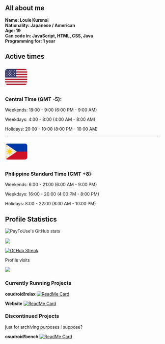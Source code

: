 ## All about me
<b>Name: Louie Kurenai</b>
<br>
<b>Nationality: Japanese / American</b>
<br>
<b>Age: 19</b>
<br>
<b>Can code in: JavaScript, HTML, CSS, Java</b>
<br>
<b>Programming for: 1 year</b>

## Active times
<img src="medias/usa_flag.svg">

### Central Time (GMT -5):
Weekends: 18:00 - 9:00 (6:00 PM - 9:00 AM)

Weekdays: 4:00 - 8:00 (4:00 AM - 8:00 AM)

Holidays: 20:00 - 10:00 (8:00 PM - 10:00 AM)

<hr>
<img src="medias/phl_flag.svg">

### Philippine Standard Time (GMT +8): 
Weekends: 6:00 - 21:00 (6:00 AM - 9:00 PM)

Weekdays: 16:00 - 20:00 (4:00 PM - 8:00 PM) 

Holidays: 8:00 - 22:00 (8:00 AM - 10:00 PM)

## Profile Statistics

![PayToUse's GitHub stats](https://github-readme-stats.vercel.app/api?username=PayToUse\&show=reviews,discussions_started,discussions_answered&theme=radical&show_icons=true&include_all_commits=true)

<a href="https://github.com/anuraghazra/github-readme-stats">
  <img align="center" src="https://github-readme-stats.vercel.app/api/top-langs/?username=PayToUse&bg_color=30,FF0000,AA0000&title_color=ffffff&text_color=ffffff&langs_count=50&hide_title=true&layout=compact&hide_border=true" />
</a> 

[![GitHub Streak](https://streak-stats.demolab.com/?user=PayToUse&currStreakNum=2FD3EB&fire=pink&sideLabels=F00&date_format=[Y.]n.j)](https://git.io/streak-stats)

Profile visits

<img src="https://profile-counter.glitch.me/PayToUse/count.svg" />

### Currently Running Projects

<b>osudroid!relax</b>
[![ReadMe Card](https://github-readme-stats.vercel.app/api/pin/?username=PayToUse&repo=osudroid-rx)](https://github.com/PayToUse/osudroid-rx)

<b>Website</b>
[![ReadMe Card](https://github-readme-stats.vercel.app/api/pin/?username=PayToUse&repo=paytouse.github.io)](https://github.com/PayToUse/paytouse.github.io)

### Discontinued Projects

just for archiving purposes i suppose?

<b>osudroid!bench</b>
[![ReadMe Card](https://github-readme-stats.vercel.app/api/pin/?username=PayToUse&repo=osudroid-bench)](https://github.com/PayToUse/osudroid-bench) 
